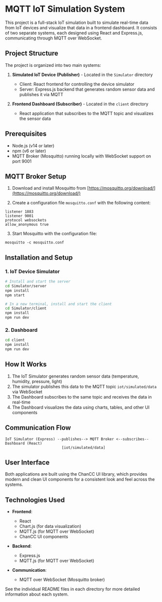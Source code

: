 # MQTT IoT Simulation System

This project is a full-stack IoT simulation built to simulate real-time data from IoT devices and visualize that data in a frontend dashboard. It consists of two separate systems, each designed using React and Express.js, communicating through MQTT over WebSocket.

## Project Structure

The project is organized into two main systems:

1. **Simulated IoT Device (Publisher)** - Located in the `Simulator` directory
   - Client: React frontend for controlling the device simulator
   - Server: Express.js backend that generates random sensor data and publishes it via MQTT

2. **Frontend Dashboard (Subscriber)** - Located in the `client` directory
   - React application that subscribes to the MQTT topic and visualizes the sensor data

## Prerequisites

- Node.js (v14 or later)
- npm (v6 or later)
- MQTT Broker (Mosquitto) running locally with WebSocket support on port 9001

## MQTT Broker Setup

1. Download and install Mosquitto from [https://mosquitto.org/download/](https://mosquitto.org/download/)

2. Create a configuration file `mosquitto.conf` with the following content:

```
listener 1883
listener 9001
protocol websockets
allow_anonymous true
```

3. Start Mosquitto with the configuration file:

```
mosquitto -c mosquitto.conf
```

## Installation and Setup

### 1. IoT Device Simulator

```bash
# Install and start the server
cd Simulator/server
npm install
npm start

# In a new terminal, install and start the client
cd Simulator/client
npm install
npm run dev
```

### 2. Dashboard

```bash
cd client
npm install
npm run dev
```

## How It Works

1. The IoT Simulator generates random sensor data (temperature, humidity, pressure, light)
2. The simulator publishes this data to the MQTT topic `iot/simulated/data` via WebSocket
3. The Dashboard subscribes to the same topic and receives the data in real-time
4. The Dashboard visualizes the data using charts, tables, and other UI components

## Communication Flow

```
IoT Simulator (Express) --publishes--> MQTT Broker <--subscribes-- Dashboard (React)
                          [iot/simulated/data]
```

## User Interface

Both applications are built using the ChanCC UI library, which provides modern and clean UI components for a consistent look and feel across the systems.

## Technologies Used

- **Frontend**:
  - React
  - Chart.js (for data visualization)
  - MQTT.js (for MQTT over WebSocket)
  - ChanCC UI components

- **Backend**:
  - Express.js
  - MQTT.js (for MQTT over WebSocket)

- **Communication**:
  - MQTT over WebSocket (Mosquitto broker)

See the individual README files in each directory for more detailed information about each system. 